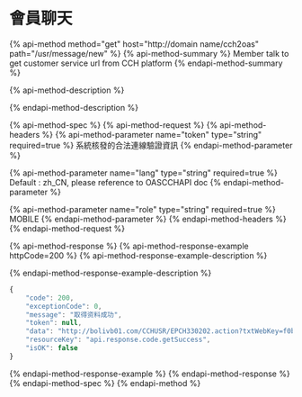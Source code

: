 # 會員聊天

{% api-method method="get" host="http://domain name/cch2oas" path="/usr/message/new" %}
{% api-method-summary %}
Member talk to get customer service url from CCH platform
{% endapi-method-summary %}

{% api-method-description %}

{% endapi-method-description %}

{% api-method-spec %}
{% api-method-request %}
{% api-method-headers %}
{% api-method-parameter name="token" type="string" required=true %}
系統核發的合法連線驗證資訊
{% endapi-method-parameter %}

{% api-method-parameter name="lang" type="string" required=true %}
Default : zh\_CN, please reference to OASCCHAPI doc
{% endapi-method-parameter %}

{% api-method-parameter name="role" type="string" required=true %}
MOBILE
{% endapi-method-parameter %}
{% endapi-method-headers %}
{% endapi-method-request %}

{% api-method-response %}
{% api-method-response-example httpCode=200 %}
{% api-method-response-example-description %}

{% endapi-method-response-example-description %}

```javascript
{
    "code": 200,
    "exceptionCode": 0,
    "message": "取得资料成功",
    "token": null,
    "data": "http://bolivb01.com/CCHUSR/EPCH330202.action?txtWebKey=f0be816dea6acc998cc733bea30bb2f7&txtMessageType=U",
    "resourceKey": "api.response.code.getSuccess",
    "isOK": false
}
```
{% endapi-method-response-example %}
{% endapi-method-response %}
{% endapi-method-spec %}
{% endapi-method %}

